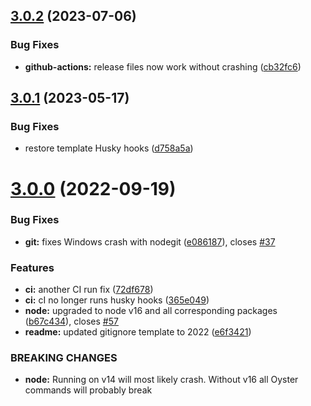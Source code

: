 ## [3.0.2](https://github.com/ashblue/oyster-package-generator/compare/v3.0.1...v3.0.2) (2023-07-06)


### Bug Fixes

* **github-actions:** release files now work without crashing ([cb32fc6](https://github.com/ashblue/oyster-package-generator/commit/cb32fc668bdca449a24dd0cada7e926dda9a2652))

## [3.0.1](https://github.com/ashblue/oyster-package-generator/compare/v3.0.0...v3.0.1) (2023-05-17)


### Bug Fixes

* restore template Husky hooks ([d758a5a](https://github.com/ashblue/oyster-package-generator/commit/d758a5af22a6b9fae7a7adb5d47bfe8e6ea6efb1))

# [3.0.0](https://github.com/ashblue/oyster-package-generator/compare/v2.1.0...v3.0.0) (2022-09-19)


### Bug Fixes

* **git:** fixes Windows crash with nodegit ([e086187](https://github.com/ashblue/oyster-package-generator/commit/e086187639e3640c78a7b3cd499178320225ae43)), closes [#37](https://github.com/ashblue/oyster-package-generator/issues/37)


### Features

* **ci:** another CI run fix ([72df678](https://github.com/ashblue/oyster-package-generator/commit/72df678688f97e83a8894cf9a45201bd9984556f))
* **ci:** cI no longer runs husky hooks ([365e049](https://github.com/ashblue/oyster-package-generator/commit/365e049b160d894d6bcc6cb39fb0f7fd147d0eab))
* **node:** upgraded to node v16 and all corresponding packages ([b67c434](https://github.com/ashblue/oyster-package-generator/commit/b67c434fa1b4301ddc34a0ceac5de25ad328a970)), closes [#57](https://github.com/ashblue/oyster-package-generator/issues/57)
* **readme:** updated gitignore template to 2022 ([e6f3421](https://github.com/ashblue/oyster-package-generator/commit/e6f3421aef6d2b163c8fe465667b185d1bd4d91f))


### BREAKING CHANGES

* **node:** Running on v14 will most likely crash. Without v16 all Oyster commands will
probably break
